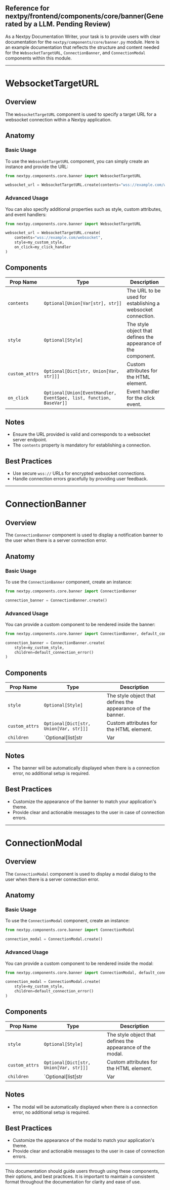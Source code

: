 ##  Reference for nextpy/frontend/components/core/banner(Generated by a LLM. Pending Review)

As a Nextpy Documentation Writer, your task is to provide users with clear documentation for the `nextpy/components/core/banner.py` module. Here is an example documentation that reflects the structure and content needed for the `WebsocketTargetURL`, `ConnectionBanner`, and `ConnectionModal` components within this module.

---

# WebsocketTargetURL

## Overview

The `WebsocketTargetURL` component is used to specify a target URL for a websocket connection within a Nextpy application.

## Anatomy

### Basic Usage

To use the `WebsocketTargetURL` component, you can simply create an instance and provide the URL:

```python
from nextpy.components.core.banner import WebsocketTargetURL

websocket_url = WebsocketTargetURL.create(contents="wss://example.com/websocket")
```

### Advanced Usage

You can also specify additional properties such as style, custom attributes, and event handlers:

```python
from nextpy.components.core.banner import WebsocketTargetURL

websocket_url = WebsocketTargetURL.create(
    contents="wss://example.com/websocket",
    style=my_custom_style,
    on_click=my_click_handler
)
```

## Components

| Prop Name      | Type                                                      | Description                                                  |
| -------------- | --------------------------------------------------------- | ------------------------------------------------------------ |
| `contents`     | `Optional[Union[Var[str], str]]`                          | The URL to be used for establishing a websocket connection.  |
| `style`        | `Optional[Style]`                                         | The style object that defines the appearance of the component. |
| `custom_attrs` | `Optional[Dict[str, Union[Var, str]]]`                    | Custom attributes for the HTML element.                      |
| `on_click`     | `Optional[Union[EventHandler, EventSpec, list, function, BaseVar]]` | Event handler for the click event.                           |

## Notes

- Ensure the URL provided is valid and corresponds to a websocket server endpoint.
- The `contents` property is mandatory for establishing a connection.

## Best Practices

- Use secure `wss://` URLs for encrypted websocket connections.
- Handle connection errors gracefully by providing user feedback.

---

# ConnectionBanner

## Overview

The `ConnectionBanner` component is used to display a notification banner to the user when there is a server connection error.

## Anatomy

### Basic Usage

To use the `ConnectionBanner` component, create an instance:

```python
from nextpy.components.core.banner import ConnectionBanner

connection_banner = ConnectionBanner.create()
```

### Advanced Usage

You can provide a custom component to be rendered inside the banner:

```python
from nextpy.components.core.banner import ConnectionBanner, default_connection_error

connection_banner = ConnectionBanner.create(
    style=my_custom_style,
    children=default_connection_error()
)
```

## Components

| Prop Name      | Type                                                      | Description                                                  |
| -------------- | --------------------------------------------------------- | ------------------------------------------------------------ |
| `style`        | `Optional[Style]`                                         | The style object that defines the appearance of the banner.   |
| `custom_attrs` | `Optional[Dict[str, Union[Var, str]]]`                    | Custom attributes for the HTML element.                      |
| `children`     | `Optional[list[str | Var | Component]]`                   | The components to be rendered inside the banner.             |

## Notes

- The banner will be automatically displayed when there is a connection error, no additional setup is required.

## Best Practices

- Customize the appearance of the banner to match your application's theme.
- Provide clear and actionable messages to the user in case of connection errors.

---

# ConnectionModal

## Overview

The `ConnectionModal` component is used to display a modal dialog to the user when there is a server connection error.

## Anatomy

### Basic Usage

To use the `ConnectionModal` component, create an instance:

```python
from nextpy.components.core.banner import ConnectionModal

connection_modal = ConnectionModal.create()
```

### Advanced Usage

You can provide a custom component to be rendered inside the modal:

```python
from nextpy.components.core.banner import ConnectionModal, default_connection_error

connection_modal = ConnectionModal.create(
    style=my_custom_style,
    children=default_connection_error()
)
```

## Components

| Prop Name      | Type                                                      | Description                                                  |
| -------------- | --------------------------------------------------------- | ------------------------------------------------------------ |
| `style`        | `Optional[Style]`                                         | The style object that defines the appearance of the modal.   |
| `custom_attrs` | `Optional[Dict[str, Union[Var, str]]]`                    | Custom attributes for the HTML element.                      |
| `children`     | `Optional[list[str | Var | Component]]`                   | The components to be rendered inside the modal.              |

## Notes

- The modal will be automatically displayed when there is a connection error, no additional setup is required.

## Best Practices

- Customize the appearance of the modal to match your application's theme.
- Provide clear and actionable messages to the user in case of connection errors.

---

This documentation should guide users through using these components, their options, and best practices. It is important to maintain a consistent format throughout the documentation for clarity and ease of use.